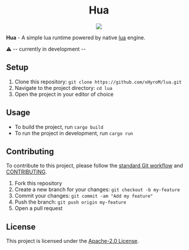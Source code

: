 <h1 align="center">Hua</h1>

<p align="center">
    <a href="https://s.xhyrom.dev/discord" alt="Discord">
        <img src="https://img.shields.io/discord/1046534628577640528?label=discord&style=for-the-badge&color=2fbfc4"/>
    </a>
</p>

**Hua** - A simple lua runtime powered by native [lua](https://www.lua.org/) engine.

⚠️ -- currently in development --

## Setup

1. Clone this repository: `git clone https://github.com/xHyroM/lua.git`
2. Navigate to the project directory: `cd lua`
3. Open the project in your editor of choice

## Usage

- To build the project, run `cargo build`
- To run the project in development, run `cargo run`

## Contributing

To contribute to this project, please follow the [standard Git workflow](https://git-scm.com/book/en/v2/Git-Basics-Getting-a-Git-Repository#The-Standard-Git-Workflow) and [CONTRIBUTING](./CONTRIBUTING.md).

1. Fork this repository
2. Create a new branch for your changes: `git checkout -b my-feature`
3. Commit your changes: `git commit -am "Add my feature"`
4. Push the branch: `git push origin my-feature`
5. Open a pull request

## License

This project is licensed under the [Apache-2.0 License](LICENSE).
